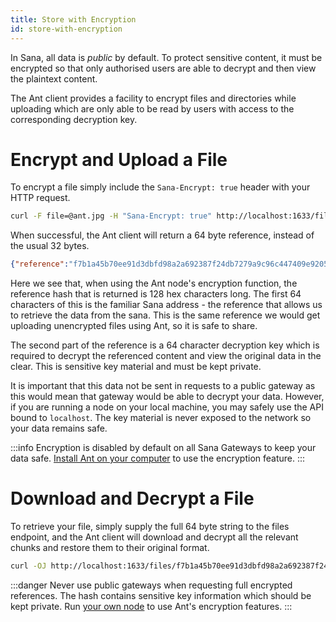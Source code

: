 ```yaml
---
title: Store with Encryption
id: store-with-encryption
---
```


In Sana, all data is *public* by default. To protect sensitive content, it must be encrypted so that only authorised users are able to decrypt and then view the plaintext content. 

The Ant client provides a facility to encrypt files and directories while uploading which are only able to be read by users with access to the corresponding decryption key.

# Encrypt and Upload a File

To encrypt a file simply include the `Sana-Encrypt: true` header with your HTTP request.

```bash
curl -F file=@ant.jpg -H "Sana-Encrypt: true" http://localhost:1633/files
```

When successful, the Ant client will return a 64 byte reference, instead of the usual 32 bytes.

```json
{"reference":"f7b1a45b70ee91d3dbfd98a2a692387f24db7279a9c96c447409e9205cf265baef29bf6aa294264762e33f6a18318562c86383dd8bfea2cec14fae08a8039bf3"}
```

Here we see that, when using the Ant node's encryption function, the reference hash that is returned is 128 hex characters long. The first 64 characters of this is the familiar Sana address - the reference that allows us to retrieve the data from the sana. This is the same reference we would get uploading unencrypted files using Ant, so it is safe to share.

The second part of the reference is a 64 character decryption key which is required to decrypt the referenced content and view the original data in the clear. This is sensitive key material and must be kept private.

It is important that this data not be sent in requests to a public gateway as this would mean that gateway would be able to decrypt your data. However, if you are running a node on your local machine, you may safely use the API bound to `localhost`. The key material is never exposed to the network so your data remains safe.

:::info
Encryption is disabled by default on all Sana Gateways to keep your data safe. [Install Ant on your computer](/docs/installation/quick-start) to use the encryption feature.
:::

# Download and Decrypt a File

To retrieve your file, simply supply the full 64 byte string to the files endpoint, and the Ant client will download and decrypt all the relevant chunks and restore them to their original format.

```bash
curl -OJ http://localhost:1633/files/f7b1a45b70ee91d3dbfd98a2a692387f24db7279a9c96c447409e9205cf265baef29bf6aa294264762e33f6a18318562c86383dd8bfea2cec14fae08a8039bf3
```

:::danger
Never use public gateways when requesting full encrypted references. The hash contains sensitive key information which should be kept private. Run [your own node](/docs/installation/quick-start) to use Ant's encryption features.
:::

